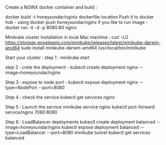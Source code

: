 Create a NGINX docker container and build :

docker build -t honeysundar/nginix dockerfile-location
Push it to docker hub - using docker push honeysundar/nginx
if you like to run image - docker run -it -d -p 8080:80 nginx

Minikube cluster Installation in local Mac machine :
curl -LO https://storage.googleapis.com/minikube/releases/latest/minikube-darwin-amd64
sudo install minikube-darwin-amd64 /usr/local/bin/minikube

Start your cluster :
step 1 : minikube start

step 2 : crete the deployment - 
kubectl create deployment nginx --image=honeysundar/nginx

Step 3 : expose to node port -
kubectl expose deployment nginx --type=NodePort --port=8080

Step 4 : check the service 
kubectl get services nginx

Step 5 : Launch the service 
minikube service nginx 
kubectl port-forward service/nginx 7080:8080

Step 6 : LoadBalancer deployments
kubectl create deployment balanced --image=honeysundar/nginx 
kubectl expose deployment balanced --type=LoadBalancer --port=8080
minikube tunnel
kubectl get services balanced





